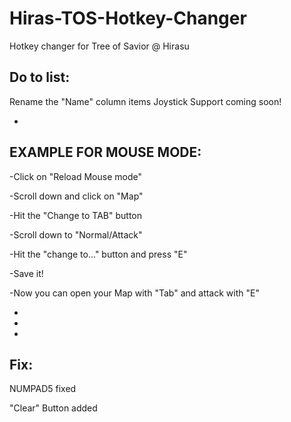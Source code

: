 # Hiras-TOS-Hotkey-Changer
Hotkey changer for Tree of Savior @ Hirasu

Do to list:
-
Rename the "Name" column items
Joystick Support coming soon!

-
EXAMPLE FOR MOUSE MODE:
-
-Click on "Reload Mouse mode"

-Scroll down and click on "Map"

-Hit the "Change to TAB" button 

-Scroll down to "Normal/Attack"

-Hit the "change to..." button and press "E"

-Save it!

-Now you can open your Map with "Tab" and attack with "E"


-
-
-
Fix:
-
NUMPAD5 fixed

"Clear" Button added

